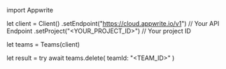import Appwrite

let client = Client()
    .setEndpoint("https://cloud.appwrite.io/v1") // Your API Endpoint
    .setProject("<YOUR_PROJECT_ID>") // Your project ID

let teams = Teams(client)

let result = try await teams.delete(
    teamId: "<TEAM_ID>"
)

